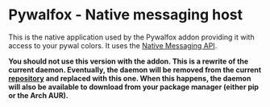 # Pywalfox - Native messaging host

This is the native application used by the Pywalfox addon providing it with access to your pywal colors. It uses the [Native Messaging API](https://developer.mozilla.org/en-US/docs/Mozilla/Add-ons/WebExtensions/Native_messaging).

**You should not use this version with the addon. This is a rewrite of the current daemon. Eventually, the daemon will be removed from the current [repository](https://github.com/Frewacom/Pywalfox) and replaced with this one. When this happens, the daemon will also be available to download from your package manager (either pip or the Arch AUR).**

